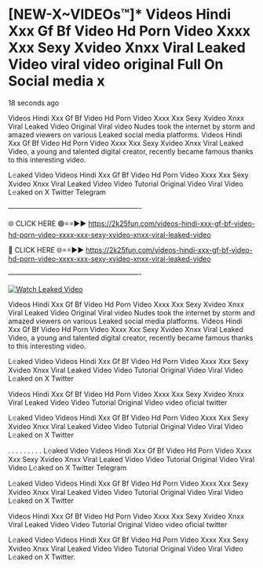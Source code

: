 # [NEW-X~VIDEOs™]* Videos Hindi Xxx Gf Bf Video Hd Porn Video Xxxx Xxx Sexy Xvideo Xnxx Viral Leaked Video viral video original Full On Social media x

18 seconds ago

Videos Hindi Xxx Gf Bf Video Hd Porn Video Xxxx Xxx Sexy Xvideo Xnxx Viral Leaked Video Original Viral video Nudes took the internet by storm and amazed viewers on various Leaked social media platforms. Videos Hindi Xxx Gf Bf Video Hd Porn Video Xxxx Xxx Sexy Xvideo Xnxx Viral Leaked Video, a young and talented digital creator, recently became famous thanks to this interesting video.

L𝚎aked Video Videos Hindi Xxx Gf Bf Video Hd Porn Video Xxxx Xxx Sexy Xvideo Xnxx Viral Leaked Video Video Tutorial Original Video Viral Video L𝚎aked on X Twitter Telegram

———————————————————-

🌐 CLICK HERE 🟢==►► https://2k25fun.com/videos-hindi-xxx-gf-bf-video-hd-porn-video-xxxx-xxx-sexy-xvideo-xnxx-viral-leaked-video

🔴 CLICK HERE 🌐==►► https://2k25fun.com/videos-hindi-xxx-gf-bf-video-hd-porn-video-xxxx-xxx-sexy-xvideo-xnxx-viral-leaked-video

———————————————————-

[![Watch Leaked Video](https://miro.medium.com/v2/resize:fit:828/format:webp/1*cilzJN44JGOrTw9NJCrNHA.gif "Watch Leaked Video")](https://2k25fun.com/videos-hindi-xxx-gf-bf-video-hd-porn-video-xxxx-xxx-sexy-xvideo-xnxx-viral-leaked-video)

Videos Hindi Xxx Gf Bf Video Hd Porn Video Xxxx Xxx Sexy Xvideo Xnxx Viral Leaked Video Original Viral video Nudes took the internet by storm and amazed viewers on various Leaked social media platforms. Videos Hindi Xxx Gf Bf Video Hd Porn Video Xxxx Xxx Sexy Xvideo Xnxx Viral Leaked Video, a young and talented digital creator, recently became famous thanks to this interesting video.

L𝚎aked Video Videos Hindi Xxx Gf Bf Video Hd Porn Video Xxxx Xxx Sexy Xvideo Xnxx Viral Leaked Video Video Tutorial Original Video Viral Video L𝚎aked on X Twitter

Videos Hindi Xxx Gf Bf Video Hd Porn Video Xxxx Xxx Sexy Xvideo Xnxx Viral Leaked Video Video Tutorial Original Video video oficial twitter

L𝚎aked Video Videos Hindi Xxx Gf Bf Video Hd Porn Video Xxxx Xxx Sexy Xvideo Xnxx Viral Leaked Video Video Tutorial Original Video Viral Video L𝚎aked on X Twitter

. . . . . . . . . L𝚎aked Video Videos Hindi Xxx Gf Bf Video Hd Porn Video Xxxx Xxx Sexy Xvideo Xnxx Viral Leaked Video Video Tutorial Original Video Viral Video L𝚎aked on X Twitter Telegram

L𝚎aked Video Videos Hindi Xxx Gf Bf Video Hd Porn Video Xxxx Xxx Sexy Xvideo Xnxx Viral Leaked Video Video Tutorial Original Video Viral Video L𝚎aked on X Twitter

Videos Hindi Xxx Gf Bf Video Hd Porn Video Xxxx Xxx Sexy Xvideo Xnxx Viral Leaked Video Video Tutorial Original Video video oficial twitter

L𝚎aked Video Videos Hindi Xxx Gf Bf Video Hd Porn Video Xxxx Xxx Sexy Xvideo Xnxx Viral Leaked Video Video Tutorial Original Video Viral Video L𝚎aked on X Twitter.